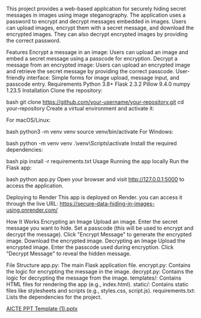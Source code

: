This project provides a web-based application for securely hiding secret messages in images using image steganography. The application uses a password to encrypt and decrypt messages embedded in images. Users can upload images, encrypt them with a secret message, and download the encrypted images. They can also decrypt encrypted images by providing the correct password.

Features
Encrypt a message in an image: Users can upload an image and embed a secret message using a passcode for encryption.
Decrypt a message from an encrypted image: Users can upload an encrypted image and retrieve the secret message by providing the correct passcode.
User-friendly interface: Simple forms for image upload, message input, and passcode entry.
Requirements
Python 3.8+
Flask 2.3.2
Pillow 9.4.0
numpy 1.23.5
Installation
Clone the repository:

bash
git clone https://github.com/your-username/your-repository.git
cd your-repository
Create a virtual environment and activate it:

For macOS/Linux:

bash
python3 -m venv venv
source venv/bin/activate
For Windows:

bash
python -m venv venv
.\venv\Scripts\activate
Install the required dependencies:

bash
pip install -r requirements.txt
Usage
Running the app locally
Run the Flask app:

bash
python app.py
Open your browser and visit http://127.0.0.1:5000 to access the application.

Deploying to Render
This app is deployed on Render. you can access it through the live URL: https://secure-data-hiding-in-images-using.onrender.com/ 

How It Works
Encrypting an Image
Upload an image.
Enter the secret message you want to hide.
Set a passcode (this will be used to encrypt and decrypt the message).
Click "Encrypt Message" to generate the encrypted image.
Download the encrypted image.
Decrypting an Image
Upload the encrypted image.
Enter the passcode used during encryption.
Click "Decrypt Message" to reveal the hidden message.

File Structure
app.py: The main Flask application file.
encrypt.py: Contains the logic for encrypting the message in the image.
decrypt.py: Contains the logic for decrypting the message from the image.
templates/: Contains HTML files for rendering the app (e.g., index.html).
static/: Contains static files like stylesheets and scripts (e.g., styles.css, script.js).
requirements.txt: Lists the dependencies for the project.

[AICTE PPT Template (1).pptx](https://github.com/user-attachments/files/19037243/AICTE.PPT.Template.1.pptx)

